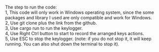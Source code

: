 The step to run the code:  
1, This code will only work in Windows operating system, since the some packages and library I used are only compatible and work for Windows.  
2, Use git clone plus the link from the github.    
3, Use cargo run to run the keylogger.  
4, Use Right Ctrl button to start to record the arranged keys actions.  
5, Use ESC to stop the keylogger. (note: if you do not stop it, it will keep running. You can also shut down the terminal to stop it).  
